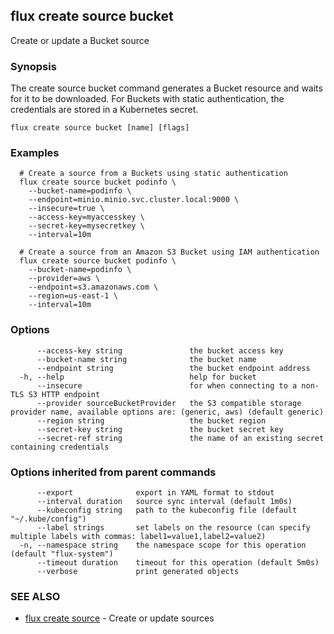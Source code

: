 ## flux create source bucket

Create or update a Bucket source

### Synopsis


The create source bucket command generates a Bucket resource and waits for it to be downloaded.
For Buckets with static authentication, the credentials are stored in a Kubernetes secret.

```
flux create source bucket [name] [flags]
```

### Examples

```
  # Create a source from a Buckets using static authentication
  flux create source bucket podinfo \
	--bucket-name=podinfo \
    --endpoint=minio.minio.svc.cluster.local:9000 \
	--insecure=true \
	--access-key=myaccesskey \
	--secret-key=mysecretkey \
    --interval=10m

  # Create a source from an Amazon S3 Bucket using IAM authentication
  flux create source bucket podinfo \
	--bucket-name=podinfo \
	--provider=aws \
    --endpoint=s3.amazonaws.com \
	--region=us-east-1 \
    --interval=10m

```

### Options

```
      --access-key string               the bucket access key
      --bucket-name string              the bucket name
      --endpoint string                 the bucket endpoint address
  -h, --help                            help for bucket
      --insecure                        for when connecting to a non-TLS S3 HTTP endpoint
      --provider sourceBucketProvider   the S3 compatible storage provider name, available options are: (generic, aws) (default generic)
      --region string                   the bucket region
      --secret-key string               the bucket secret key
      --secret-ref string               the name of an existing secret containing credentials
```

### Options inherited from parent commands

```
      --export              export in YAML format to stdout
      --interval duration   source sync interval (default 1m0s)
      --kubeconfig string   path to the kubeconfig file (default "~/.kube/config")
      --label strings       set labels on the resource (can specify multiple labels with commas: label1=value1,label2=value2)
  -n, --namespace string    the namespace scope for this operation (default "flux-system")
      --timeout duration    timeout for this operation (default 5m0s)
      --verbose             print generated objects
```

### SEE ALSO

* [flux create source](flux_create_source.md)	 - Create or update sources

